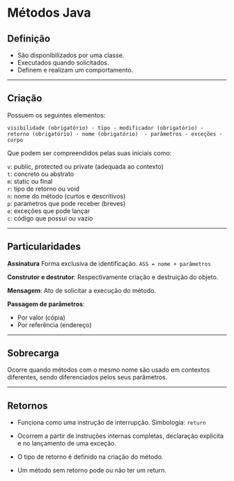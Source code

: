 # Métodos Java
## Definição
* São disponibilizados por uma classe.
* Executados quando solicitados.
* Definem e realizam um comportamento.

---

## Criação
Possuem os seguintes elementos:

`visibilidade (obrigatório) - tipo - modificador (obrigatório) - retorno (obrigatório) - nome (obrigatório)  - parâmetros - exceções - corpo`

Que podem ser compreendidos pelas suas iniciais como:

`v`: public, protected ou private (adequada ao contexto)<br>
`t`: concreto ou abstrato <br>
`m`: static ou final <br>
`r`: tipo de retorno ou void <br>
`n`: nome do método (curtos e descritivos) <br>
`p`: parametros que pode receber (breves) <br>
`e`: exceções que pode lançar <br>
`c`: código que possui ou vazio


---

## Particularidades
**Assinatura**
Forma exclusiva de identificação.
    `ASS = nome + parâmetros`

**Construtor e destrutor**: 
Respectivamente criação e destruição do objeto.

**Mensagem**:
Ato de solicitar a execução do método.

**Passagem de parâmetros**:

* Por valor (cópia)
* Por referência (endereço)

---

## Sobrecarga
Ocorre quando métodos com o mesmo nome são usado em contextos diferentes, sendo diferenciados pelos seus parâmetros.

---

## Retornos
* Funciona como uma instrução de interrupção. Simbologia: `return`

* Ocorrem a partir de instruções internas completas, declaração explicita e no lançamento de uma exceção.
* O tipo de retorno é definido na criação do método.
* Um método sem retorno pode ou não ter um return.
